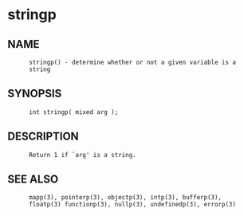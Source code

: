 # stringp
## NAME
          stringp() - determine whether or not a given variable is a
          string

## SYNOPSIS
          int stringp( mixed arg );

## DESCRIPTION
          Return 1 if `arg' is a string.

## SEE ALSO
          mapp(3), pointerp(3), objectp(3), intp(3), bufferp(3),
          floatp(3) functionp(3), nullp(3), undefinedp(3), errorp(3)
